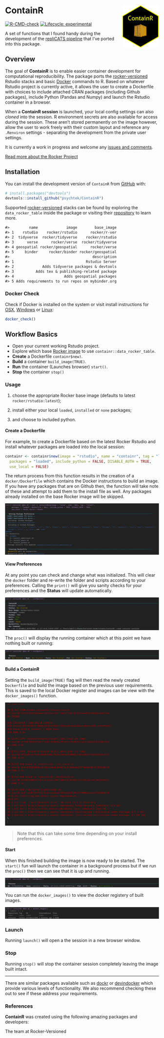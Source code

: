 
<!-- README.md is generated from README.Rmd. Please edit that file -->

# ContainR <img src="inst/figures/ContainR.png" align="right" width="120" />

<!-- badges: start -->

[![R-CMD-check](https://github.com/psychtek/ContainR/actions/workflows/R-CMD-check.yaml/badge.svg)](https://github.com/psychtek/ContainR/actions/workflows/R-CMD-check.yaml)
[![Lifecycle:
experimental](https://img.shields.io/badge/lifecycle-experimental-orange.svg)](https://lifecycle.r-lib.org/articles/stages.html#experimental)
<!-- badges: end -->

A set of functions that I found handy during the development of the
[repliCATS pipeline](https://replicats.research.unimelb.edu.au/) that
I’ve ported into this package.

## Overview

The goal of **ContainR** is to enable easier container development for
computational reproducibility. The package ports the
[rocker-versioned](https://github.com/rocker-org/rocker-versioned2)
Rstudio stacks and basic [Docker](https://docs.docker.com/reference/)
commands to R. Based on whatever Rstudio project is currently active, it
allows the user to create a Dockerfile with choices to include attached
CRAN packages (including Github packages), include Python (Pandas and
Numpy) and launch the Rstudio container in a browser.

When a **ContainR session** is launched, your local config settings can
also *cloned* into the session. R environment secrets are also available
for access during the session. These aren’t stored permanently on the
image however, allow the user to work freely with their custom layout
and reference any `.Renviron` settings - separating the development from
the private user settings.

It is currently a work in progress and welcome any [issues and
comments](https://github.com/psychtek/ContainR/issues).

[Read more about the Rocker Project](https://rocker-project.org/)

## Installation

You can install the development version of `ContainR` from
[GitHub](https://github.com/) with:

``` r
# install.packages("devtools")
devtools::install_github("psychtek/ContainR")
```

Supported
[rocker-versioned](https://github.com/rocker-org/rocker-versioned2)
stacks can be found by exploring the `data_rocker_table` inside the
package or visiting their
[repository](https://github.com/rocker-org/rocker-versioned2) to learn
more.

    #>         name             image        base_image
    #> 1    rstudio    rocker/rstudio      rocker/r-ver
    #> 2  tidyverse  rocker/tidyverse    rocker/rstudio
    #> 3      verse      rocker/verse  rocker/tidyverse
    #> 4 geospatial rocker/geospatial      rocker/verse
    #> 5     binder     rocker/binder rocker/geospatial
    #>                                      description
    #> 1                                 Rstudio Server
    #> 2             Adds tidyverse packages & devtools
    #> 3          Adds tex & publishing-related package
    #> 4                       Adds geospatial packages
    #> 5 Adds requirements to run repos on mybinder.org

### Docker Check

Check if Docker is installed on the system or visit install instructions
for [OSX](https://docs.docker.com/desktop/install/mac-install/),
[Windows](https://docs.docker.com/desktop/install/windows-install/) or
[Linux](https://docs.docker.com/engine/install/):

``` r
docker_check()
```

## Workflow Basics

- Open your current working Rstudio project.
- Explore which base [Rocker image](https://rocker-project.org/) to use
  `containr::data_rocker_table`.
- **Create** a Dockerfile `containr$new)`.
- **Build** a container `build_image(TRUE)`.
- **Run** the container (Launches browser) `start()`.
- **Stop** the container `stop()`

### Usage

1)  choose the appropriate Rocker base image (defaults to latest
    `rocker/rstudio:latest`);

2)  install either your local `loaded`, `installed` or `none` packages;

3)  and choose to included python.

#### Create a Dockerfile

For example, to create a Dockerfile based on the latest Rocker Rstudio
and install whatever packages are loaded into the local session:

``` r
containr <- containr$new(image = "rstudio", name = "containr", tag = "latest", 
  packages = "loaded", include_python = FALSE, DISABLE_AUTH = TRUE, 
  use_local = FALSE)
```

The return process from this function results in the creation of a
`docker/Dockerfile` which contains the Docker instructions to build an
image. If you have any packages that are on Github then, the function
will take note of these and attempt to add them to the install file as
well. Any packages already installed on the base Rocker image will be
skipped.

<img src="inst/figures/initialize.png" align="centre"/>

#### View Preferences

At any point you can check and change what was initialized. This will
clear the `docker` folder and re-write the folder and scripts according
to your preferences. Calling the `print()` will give you sanity checks
for your preferences and the **Status** will update automatically.

<img src="inst/figures/print_settings_command.png" align="centre"/>

The `proc()` will display the running container which at this point we
have nothing built or running:

<img src="inst/figures/check_process.png" align="centre"/>

#### Build a ContainR

Setting the `build_image(TRUE)` flag will then read the newly created
`Dockerfile` and build the image based on the previous user
requirements. This is saved to the local Docker register and images can
be view with the `docker_images()` function.

<img src="inst/figures/image_building.png" align="centre"/>

> Note that this can take some time depending on your install
> preferences.

#### Start

When this finished building the image is now ready to be started. The
`start()` fun will launch the container in a background process but if
we run the `proc()` then we can see that it is up and running.

<img src="inst/figures/process_active.png" align="centre"/>

You can run the `docker_images()` to view the docker registery of built
images.

<img src="inst/figures/docker_images.png" align="centre"/>

### Launch

Running `launch()` will open a the session in a new browser window.

### Stop

Running `stop()` will stop the container session completely leaving the
image built intact.

------------------------------------------------------------------------

There are similar packages available such as
[dockr](https://github.com/smaakage85/dockr) or
[devindocker](https://github.com/ThinkR-open/devindocker) which provide
various levels of functionality. We also recommend checking these out to
see if these address your requirements.

### References

**ContainR** was created using the following amazing packages and
developers:

The team at Rocker-Versioned
